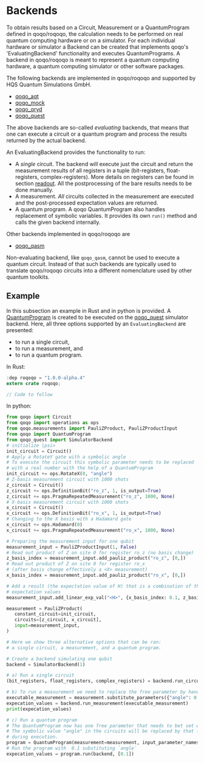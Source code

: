 # Backends

To obtain results based on a Circuit, Measurement or a QuantumProgram defined in qoqo/roqoqo, the calculation needs to be performed on real quantum computing hardware or on a simulator. For each individual hardware or simulator a Backend can be created that implements qoqo's 'EvaluatingBackend' functionality and executes QuantumPrograms. A backend in qoqo/roqoqo is meant to represent a quantum computing hardware, a quantum computing simulator or other software packages. 

The following backends are implemented in qoqo/roqoqo and supported by HQS Quantum Simulations GmbH.
* [qoqo_aqt](https://github.com/HQSquantumsimulations/qoqo_aqt)
* [qoqo_mock](https://github.com/HQSquantumsimulations/qoqo_aqt)
* [qoqo_qryd](https://github.com/HQSquantumsimulations/qoqo_qryd)
* [qoqo_quest](https://github.com/HQSquantumsimulations/qoqo-quest)

The above backends are so-called _evaluating_ backends, that means that one can execute a circuit or a quantum program and process the results returned by the actual backend.

An EvaluatingBackend provides the functionality to run:

* A _single_ circuit. The backend will execute just the circuit and return the measurement results of all registers in a tuple (bit-registers, float-registers, complex-registers). More details on registers can be found in section [readout](circuits/readout.md). All the postprocessing of the bare results needs to be done manually.
* A measurement. _All_ circuits collected in the measurement are executed and the post-processed expectation values are returned.
* A quantum program. A qoqo QuantumProgram also handles replacement of symbolic variables. It provides its own `run()` method and calls the given backend internally.

Other backends implemented in qoqo/roqoqo are
* [qoqo_qasm](https://github.com/HQSquantumsimulations/qoqo_qasm)

Non-evaluating backend, like `qoqo_qasm`, cannot be used to execute a quantum circuit. Instead of that such backends are typically used to translate qoqo/roqoqo circuits into a different nomenclature used by other quantum toolkits.

## Example

In this subsection an example in Rust and in python is provided.  A [QuantumProgram](hight-level/program.md) is created to be executed on the [qoqo_quest](https://github.com/HQSquantumsimulations/qoqo-quest) simulator backend. Here, all three options supported by an `EvaluatingBackend` are presented:
* to run a single circuit,
* to run a measurement, and
* to run a quantum program.

In Rust:

```rust
:dep roqoqo = "1.0.0-alpha.4"
extern crate roqoqo;

// Code to follow
```

In python:

```python
from qoqo import Circuit
from qoqo import operations as ops
from qoqo.measurements import PauliZProduct, PauliZProductInput
from qoqo import QuantumProgram
from qoqo_quest import SimulatorBackend
# initialize |psi>
init_circuit = Circuit()
# Apply a RotateY gate with a symbolic angle
# To execute the circuit this symbolic parameter needs to be replaced
# with a real number with the help of a QuantumProgram
init_circuit += ops.RotateX(0, "angle")
# Z-basis measurement circuit with 1000 shots
z_circuit = Circuit()
z_circuit += ops.DefinitionBit("ro_z", 1, is_output=True)
z_circuit += ops.PragmaRepeatedMeasurement("ro_z", 1000, None)
# X-basis measurement circuit with 1000 shots
x_circuit = Circuit()
x_circuit += ops.DefinitionBit("ro_x", 1, is_output=True)
# Changing to the X basis with a Hadamard gate
x_circuit += ops.Hadamard(0)
x_circuit += ops.PragmaRepeatedMeasurement("ro_x", 1000, None)

# Preparing the measurement input for one qubit
measurement_input = PauliZProductInput(1, False)
# Read out product of Z on site 0 for register ro_z (no basis change)
z_basis_index = measurement_input.add_pauliz_product("ro_z", [0,])
# Read out product of Z on site 0 for register ro_x
# (after basis change effectively a <X> measurement)
x_basis_index = measurement_input.add_pauliz_product("ro_x", [0,])

# Add a result (the expectation value of H) that is a combination of the PauliProduct
# expectation values
measurement_input.add_linear_exp_val("<H>", {x_basis_index: 0.1, z_basis_index: 0.2})

measurement = PauliZProduct(
   constant_circuit=init_circuit,
   circuits=[z_circuit, x_circuit],
   input=measurement_input,
)

# Here we show three alternative options that can be ran:
# a single circuit, a measurement, and a quantum program.

# Create a backend simulating one qubit
backend = SimulatorBackend(1)

# a) Run a single circuit
(bit_registers, float_registers, complex_registers) = backend.run_circuit(z_circuit)

# b) To run a measurement we need to replace the free parameter by hand
executable_measurement = measurement.substitute_parameters({"angle": 0.2})
expecation_values = backend.run_measurement(executable_measurement)
print(expecation_values)

# c) Run a quantum program
# The QuantumProgram now has one free parameter that needs to bet set when executing it.
# The symbolic value "angle" in the circuits will be replaced by that free parameter
# during execution.
program = QuantumProgram(measurement=measurement, input_parameter_names=["angle"])
# Run the program with  0.1 substituting `angle`
expecation_values = program.run(backend, [0.1])
```

